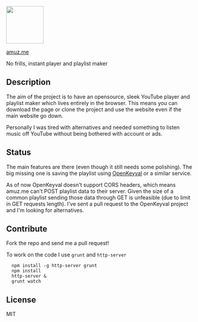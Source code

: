 <img src="http://framp.me/amuz.me/img/amuz-bunny.png" width="100" />

[amuz.me](http://amuz.me)

No frills, instant player and playlist maker

## Description
The aim of the project is to have an opensource, sleek YouTube player and playlist maker which lives entirely in the browser.
This means you can download the page or clone the project and use the website even if the main website go down.

Personally I was tired with alternatives and needed something to listen music off YouTube without being bothered with account or ads.

## Status
The main features are there (even though it still needs some polishing).
The big missing one is saving the playlist using [OpenKeyval](http://openkeyval.org) or a similar service.

As of now OpenKeyval doesn't support CORS headers, which means amuz.me can't POST playlist data to their server. 
Given the size of a common playlist sending those data through GET is unfeasible (due to limit in GET requests length).
I've sent a pull request to the OpenKeyval project and I'm looking for alternatives.

## Contribute
Fork the repo and send me a pull request!

To work on the code I use `grunt` and `http-server`

      npm install -g http-server grunt
      npm install
      http-server &
      grunt watch


## License
MIT
